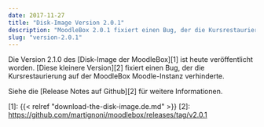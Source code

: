 ```yaml
---
date: 2017-11-27
title: "Disk-Image Version 2.0.1"
description: "MoodleBox 2.0.1 fixiert einen Bug, der die Kursrestaurierung auf der MoodleBox Moodle-Instanz verhinderte."
slug: "version-2.0.1"
---
```


Die Version 2.1.0 des [Disk-Image der MoodleBox][1] ist heute veröffentlicht worden. [Diese kleinere Version][2] fixiert einen Bug, der die Kursrestaurierung auf der MoodleBox Moodle-Instanz verhinderte.

Siehe die [Release Notes auf Github][2] für weitere Informationen.

 [1]: {{< relref "download-the-disk-image.de.md" >}}
 [2]: https://github.com/martignoni/moodlebox/releases/tag/v2.0.1
